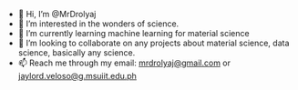 - 👋 Hi, I’m @MrDrolyaj
- 👀 I’m interested in the wonders of science.
- 🌱 I’m currently learning machine learning for material science
- 💞️ I’m looking to collaborate on any projects about material science, data science, basically any science.
- 📫 Reach me through my email: mrdrolyaj@gmail.com or jaylord.veloso@g.msuiit.edu.ph

<!---
MrDrolyaj/MrDrolyaj is a ✨ special ✨ repository because its `README.md` (this file) appears on your GitHub profile.
You can click the Preview link to take a look at your changes.
--->
